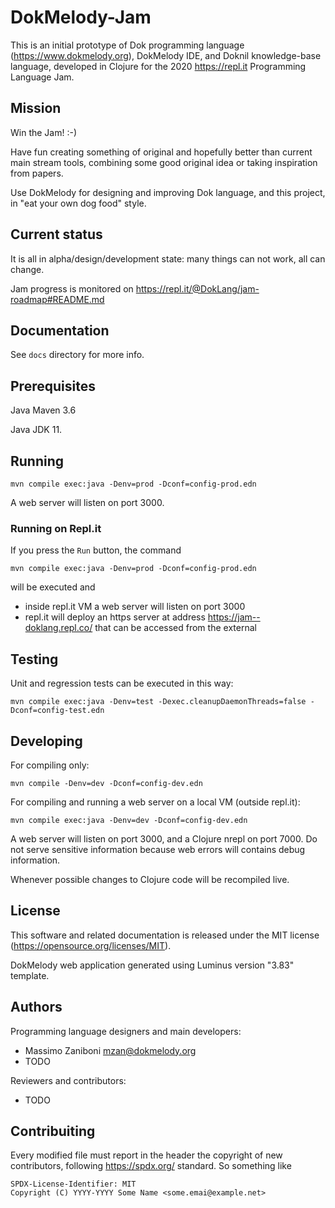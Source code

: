 # DokMelody-Jam

This is an initial prototype of Dok programming language (https://www.dokmelody.org), DokMelody IDE, and Doknil knowledge-base language, developed in Clojure for the 2020 https://repl.it Programming Language Jam.

## Mission

Win the Jam! :-)

Have fun creating something of original and hopefully better than current main stream tools, combining some good original idea or 
taking inspiration from papers. 

Use DokMelody for designing and improving Dok language, and this project, in "eat your own dog food" style.

## Current status

It is all in alpha/design/development state: many things can not work, all can change.

Jam progress is monitored on https://repl.it/@DokLang/jam-roadmap#README.md

## Documentation

See ``docs`` directory for more info.

## Prerequisites

Java Maven 3.6

Java JDK 11.

## Running

```
mvn compile exec:java -Denv=prod -Dconf=config-prod.edn
```

A web server will listen on port 3000.

### Running on Repl.it

If you press the ``Run`` button, the command 

```
mvn compile exec:java -Denv=prod -Dconf=config-prod.edn
```

will be executed and 
* inside repl.it VM a web server will listen on port 3000
* repl.it will deploy an https server at address https://jam--doklang.repl.co/ that can be accessed from the external

## Testing

Unit and regression tests can be executed in this way:

```
mvn compile exec:java -Denv=test -Dexec.cleanupDaemonThreads=false -Dconf=config-test.edn
```

## Developing

For compiling only:

```
mvn compile -Denv=dev -Dconf=config-dev.edn
```

For compiling and running a web server on a local VM (outside repl.it):

```
mvn compile exec:java -Denv=dev -Dconf=config-dev.edn
```

A web server will listen on port 3000, and a Clojure nrepl on port 7000. Do not serve sensitive information because web errors will contains debug information.

Whenever possible changes to Clojure code will be recompiled live.

## License

This software and related documentation is released under the MIT license (https://opensource.org/licenses/MIT).

DokMelody web application generated using Luminus version "3.83" template.

## Authors

Programming language designers and main developers:

* Massimo Zaniboni <mzan@dokmelody.org>
* TODO

Reviewers and contributors:

* TODO

## Contribuiting

Every modified file must report in the header the copyright of new contributors, following https://spdx.org/ standard. So something like

```
SPDX-License-Identifier: MIT
Copyright (C) YYYY-YYYY Some Name <some.emai@example.net>
```
